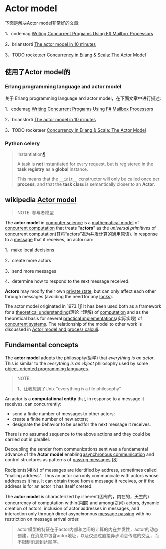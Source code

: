 # Actor model

下面是解决Actor model非常好的文章:

1、codemag [Writing Concurrent Programs Using F# Mailbox Processors](https://www.codemag.com/article/1707051)

2、brianstorti [The actor model in 10 minutes](https://www.brianstorti.com/the-actor-model/)

3、TODO rocketeer [Concurrency in Erlang & Scala: The Actor Model](https://rocketeer.be/articles/concurrency-in-erlang-scala/)

## 使用了Actor model的

### Erlang programming language and actor model

关于 Erlang programming language and actor model，在下面文章中进行描述: 

1、codemag [Writing Concurrent Programs Using F# Mailbox Processors](https://www.codemag.com/article/1707051)

2、brianstorti [The actor model in 10 minutes](https://www.brianstorti.com/the-actor-model/)

3、TODO rocketeer [Concurrency in Erlang & Scala: The Actor Model](https://rocketeer.be/articles/concurrency-in-erlang-scala/)

### Python celery

> Instantiation[¶](http://docs.celeryproject.org/en/latest/userguide/tasks.html#instantiation)
>
> A task is **not** instantiated for every request, but is registered in the **task registry** as a **global** instance.
>
> This means that the `__init__` constructor will only be called once per **process**, and that the **task class** is semantically closer to an **Actor**.

## wikipedia [Actor model](http://en.wikipedia.org/wiki/Actor_model) 

> NOTE: 参与者模型

The **actor model** in [computer science](https://en.wikipedia.org/wiki/Computer_science) is a [mathematical model](https://en.wikipedia.org/wiki/Mathematical_model) of [concurrent computation](https://en.wikipedia.org/wiki/Concurrent_computation) that treats "**actors**" as the *universal primitives* of concurrent computation(其将“actors”视为并发计算的通用原语). In response to a [message](https://en.wikipedia.org/wiki/Message_(computing)) that it receives, an actor can: 

1、make local decisions

2、create more actors

3、send more messages

4、determine how to respond to the next message received.

**Actors** may modify their own [private state](https://en.wikipedia.org/wiki/Private_state), but can only affect each other through messages (avoiding the need for any [locks](https://en.wikipedia.org/wiki/Lock_(computer_science))).

The actor model originated in 1973.[[1\]](https://en.wikipedia.org/wiki/Actor_model#cite_note-1) It has been used both as a framework for a [theoretical understanding](https://en.wikipedia.org/wiki/Actor_model_theory)(理论上理解) of [computation](https://en.wikipedia.org/wiki/Concurrency_(computer_science)) and as the theoretical basis for several [practical implementations](https://en.wikipedia.org/wiki/Actor_model_implementation)(实际实现) of [concurrent systems](https://en.wikipedia.org/wiki/Concurrent_systems). The relationship of the model to other work is discussed in [Actor model and process calculi](https://en.wikipedia.org/wiki/Actor_model_and_process_calculi).



## Fundamental concepts

The **actor model** adopts the philosophy(哲学) that *everything is an actor*. This is similar to the *everything is an object* philosophy used by some [object-oriented programming languages](https://en.wikipedia.org/wiki/Object-oriented_programming).

> NOTE:
>
> 1、让我想到了Unix "everything is a file philosophy"

An actor is a **computational entity** that, in response to a message it receives, can concurrently:

- send a finite number of messages to other actors;
- create a finite number of new actors;
- designate the behavior to be used for the next message it receives.

There is no assumed sequence to the above actions and they could be carried out in parallel.

Decoupling the sender from communications sent was a fundamental advance of the **Actor model** enabling [asynchronous communication](https://en.wikipedia.org/wiki/Asynchronous_communication) and control structures as patterns of [passing messages](https://en.wikipedia.org/wiki/Message_passing).[[8\]](https://en.wikipedia.org/wiki/Actor_model#cite_note-8)

Recipients(接收) of messages are identified by address, sometimes called "mailing address". Thus an actor can only communicate with actors whose addresses it has. It can obtain those from a message it receives, or if the address is for an actor it has itself created.

The **actor model** is characterized by inherent(固有的，内在的，天生的) concurrency of computation within(内部) and among(之间) actors, dynamic creation of actors, inclusion of actor addresses in messages, and interaction only through direct asynchronous [message passing](https://en.wikipedia.org/wiki/Message_passing) with no restriction on message arrival order.

> actor模型的特征在于actor内部和之间的计算的内在并发性，actor的动态创建，在消息中包含actor地址，以及仅通过直接异步消息传递的交互，而不限制消息到达顺序。	



